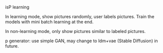isP learning

In learning mode, show pictures randomly, user labels pictures. Train the models with mini batch learning at the end.

In non-learning mode, only show pictures similar to labeled pictures.

p generator: use simple GAN, may change to ldm+vae (Stable Diffusion) in future.